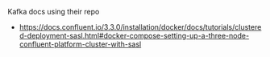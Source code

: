 Kafka docs using their repo
- https://docs.confluent.io/3.3.0/installation/docker/docs/tutorials/clustered-deployment-sasl.html#docker-compose-setting-up-a-three-node-confluent-platform-cluster-with-sasl
